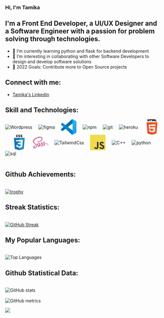 ### Hi, I'm Tamika

## I'm a Front End Developer, a UI/UX Designer and a Software Engineer with a passion for problem solving through technologies.

- 🌱 I’m currently learning python and flask for backend development
- 👯 I’m interesting in collaborating with other Software Developers to design and develop software solutions
- 🥅 2022 Goals: Contribute more to Open Source projects

## Connect with me:

* [Tamika's Linkedin](https://www.linkedin.com/in/tamika-ramkissoon-1a2622214/)

## Skill and Technologies:
<img align="center" src="https://seeklogo.com/images/W/wordpress-icon-logo-45667D3313-seeklogo.com.png" alt="Wordpress" height="50" width="50"/>&nbsp;&nbsp;&nbsp;&nbsp;
<img align="center" src="https://img.icons8.com/color/48/000000/figma--v1.png" alt="figma" height="50" width="50"/>&nbsp;&nbsp;&nbsp;&nbsp;
<img align="center" src="https://raw.githubusercontent.com/github/explore/80688e429a7d4ef2fca1e82350fe8e3517d3494d/topics/visual-studio-code/visual-studio-code.png" alt="Visual Studio Code" height="50" width="50"/>&nbsp;&nbsp;&nbsp;&nbsp;
<img align="center" src="https://icongr.am/devicon/npm-original-wordmark.svg?size=128&color=ffffff" alt="npm" height="50" width="50"/>&nbsp;&nbsp;&nbsp;&nbsp;
<img align="center" src="https://www.vectorlogo.zone/logos/git-scm/git-scm-icon.svg" alt="git" height="50" width="50"/>&nbsp;&nbsp;&nbsp;&nbsp;
<img align="center" src="https://raw.githubusercontent.com/ivangabriele/vscode-heroku/master/res/icon.png" alt="heroku" height="50" width="50"/>&nbsp;&nbsp;&nbsp;&nbsp;
<img align="center" src="https://raw.githubusercontent.com/github/explore/80688e429a7d4ef2fca1e82350fe8e3517d3494d/topics/html/html.png" alt="HTML5" height="50" width="50"/>&nbsp;&nbsp;&nbsp;&nbsp;
<img align="center" src="https://raw.githubusercontent.com/github/explore/80688e429a7d4ef2fca1e82350fe8e3517d3494d/topics/css/css.png" alt="CSS3" height="50" width="50"/>&nbsp;&nbsp;&nbsp;&nbsp;
<img align="center" src="https://raw.githubusercontent.com/github/explore/80688e429a7d4ef2fca1e82350fe8e3517d3494d/topics/sass/sass.png" alt="Sass" height="50" width="50"/>&nbsp;&nbsp;&nbsp;&nbsp;
<img align="center" src="https://www.drupal.org/files/styles/grid-3-2x/public/project-images/screenshot_361.png?itok=w4CzcWyb" alt="TailwindCss" height="50" width="50"/>&nbsp;&nbsp;&nbsp;&nbsp;
<img align="center" src="https://raw.githubusercontent.com/github/explore/80688e429a7d4ef2fca1e82350fe8e3517d3494d/topics/javascript/javascript.png" alt="JavaScript" height="50" width="50"/>&nbsp;&nbsp;&nbsp;&nbsp;
<img align="center" src="https://upload.wikimedia.org/wikipedia/commons/thumb/1/18/ISO_C%2B%2B_Logo.svg/1822px-ISO_C%2B%2B_Logo.svg.png" alt="C++" height="50" width="50"/>&nbsp;&nbsp;&nbsp;&nbsp;
<img align="center" src="https://img.icons8.com/color/48/000000/python--v1.png" alt="python" height="50" width="50"/>&nbsp;&nbsp;&nbsp;&nbsp;
<img align="center" src="https://img.icons8.com/color/48/000000/mysql-logo.png" alt="sql" height="50" width="50"/>&nbsp;&nbsp;&nbsp;&nbsp;
<br>
<br>

## Github Achievements:
<br>[![trophy](https://github-profile-trophy.vercel.app/?username=tamikaramkissoon&theme=algolia)](https://github.com/ryo-ma/github-profile-trophy)
<br>
 
## Streak Statistics:
<br>[![GitHub Streak](https://github-readme-streak-stats.herokuapp.com/?user=tamikaramkissoon&theme=algolia&fire=32CD32&ring=A32CC4&currStreakLabel=32CD32&sideLabels=32CD32)](https://git.io/streak-stats)<br>

## My Popular Languages:
<br>![Top Languages](https://github-readme-stats.vercel.app/api/top-langs/?username=tamikaramkissoon&theme=algolia&layout=compact)<br>

## Github Statistical Data:
<br>![GitHub stats](https://github-readme-stats.vercel.app/api?username=tamikaramkissoon&theme=algolia&show_icons=true&count_private=true)<br>
<br>![GitHub metrics](https://metrics.lecoq.io/tamikaramkissoon)<br>

![](https://komarev.com/ghpvc/?username=tamikaramkissoon&theme=algolia)
